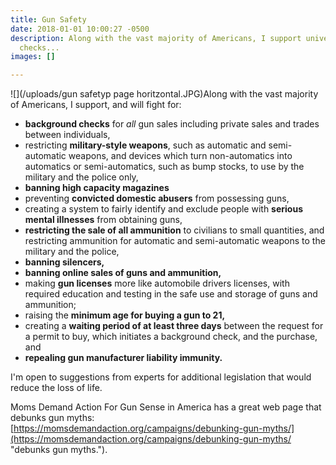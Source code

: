 ```yaml
---
title: Gun Safety
date: 2018-01-01 10:00:27 -0500
description: Along with the vast majority of Americans, I support universal background
  checks...
images: []

---
```

![](/uploads/gun safetyp page horitzontal.JPG)Along with the vast majority of Americans, I support, and will fight for:

* **background checks** for _all_ gun sales including private sales and trades between individuals,
* restricting **military-style weapons**, such as automatic and semi-automatic weapons, and devices which turn non-automatics into automatics or semi-automatics, such as bump stocks, to use by the military and the police only,
* **banning high capacity magazines**
* preventing **convicted domestic abusers** from possessing guns,
* creating a system to fairly identify and exclude people with **serious mental illnesses** from obtaining guns,
* **restricting the sale of all ammunition** to civilians to small quantities, and restricting ammunition for automatic and semi-automatic weapons to the military and the police,
* **banning silencers,**
* **banning online sales of guns and ammunition,**
* making **gun licenses** more like automobile drivers licenses, with required education and testing in the safe use and storage of guns and ammunition;
* raising the **minimum age for buying a gun to 21,**
* creating a **waiting period of at least three days** between the request for a permit to buy, which initiates a background check, and the purchase, and
* **repealing gun manufacturer liability immunity.**

I'm open to suggestions from experts for additional legislation that would reduce the loss of life.

Moms Demand Action For Gun Sense in America has a great web page that debunks gun myths:  [https://momsdemandaction.org/campaigns/debunking-gun-myths/](https://momsdemandaction.org/campaigns/debunking-gun-myths/ "debunks gun myths.").